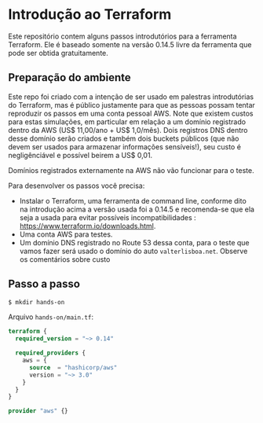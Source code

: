 # Introdução ao Terraform

Este repositório contem alguns passos introdutórios para a ferramenta Terraform. Ele é baseado
somente na versão 0.14.5 livre da ferramenta que pode ser obtida gratuitamente.

## Preparação do ambiente

Este repo foi criado com a intenção de ser usado em palestras introdutórias do Terraform, mas é público justamente para que as pessoas possam tentar reproduzir os passos em uma conta pessoal AWS. Note que existem custos para estas simulações, em particular em relação a um domínio registrado dentro da AWS (US$ 11,00/ano + US$ 1,0/mês). Dois registros DNS dentro desse domínio serão criados e também dois buckets públicos (que não devem ser usados para armazenar informações sensíveis!), seu custo é negligênciável e possível beirem a US$ 0,01.

Domínios registrados externamente na AWS não vão funcionar para o teste.

Para desenvolver os passos você precisa:

- Instalar o Terraform, uma ferramenta de command line, conforme dito na introdução acima a versão usada foi a 0.14.5 e recomenda-se que ela seja a usada para evitar possíveis incompatibilidades : https://www.terraform.io/downloads.html.
- Uma conta AWS para testes.
- Um domínio DNS registrado no Route 53 dessa conta, para o teste que vamos fazer será usado o domínio do auto `valterlisboa.net`. Observe os comentários sobre custo

## Passo a passo

```bash
$ mkdir hands-on
```

Arquivo `hands-on/main.tf`:

```terraform
terraform {
  required_version = "~> 0.14"

  required_providers {
    aws = {
      source  = "hashicorp/aws"
      version = "~> 3.0"
    }
  }
}

provider "aws" {}
```

